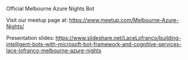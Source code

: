 Official Melbourne Azure Nights Bot

Visit our meetup page at: https://www.meetup.com/Melbourne-Azure-Nights/


Presentation slides: https://www.slideshare.net/LaceLofranco/building-intelligent-bots-with-microsoft-bot-framework-and-cognitive-services-lace-lofranco-melbourne-azure-nights

